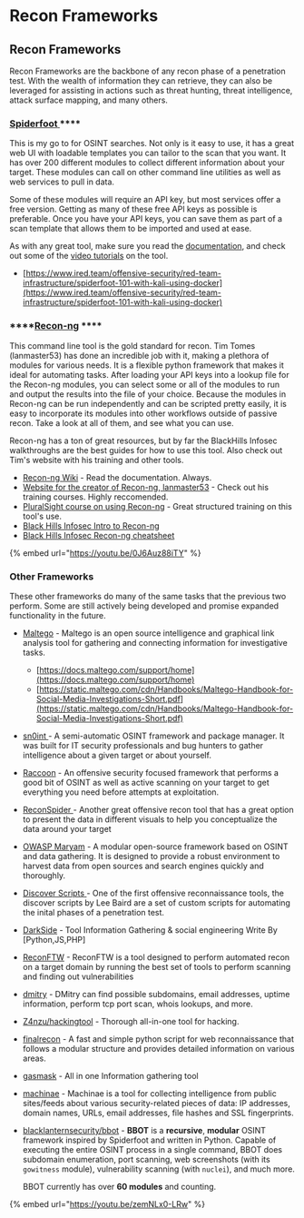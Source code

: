 # Recon Frameworks

## Recon Frameworks&#x20;

Recon Frameworks are the backbone of any recon phase of a penetration test. With the wealth of information they can retrieve, they can also be leveraged for assisting in actions such as threat hunting, threat intelligence, attack surface mapping, and many others.&#x20;

### [**Spiderfoot** ](https://github.com/smicallef/spiderfoot) ****&#x20;

This is my go to for OSINT searches. Not only is it easy to use, it has a great web UI with loadable templates you can tailor to the scan that you want. It has over 200 different modules to collect different information about your target. These modules can call on other command line utilities as well as web services to pull in data.&#x20;

Some of these modules will require an API key, but most services offer a free version. Getting as many of these free API keys as possible is preferable. Once you have your API keys, you can save them as part of a scan template that allows them to be imported and used at ease.

As with any great tool, make sure you read the [documentation](https://www.spiderfoot.net/documentation/), and check out some of the [video tutorials](https://asciinema.org/\~spiderfoot) on the tool.

* [https://www.ired.team/offensive-security/red-team-infrastructure/spiderfoot-101-with-kali-using-docker](https://www.ired.team/offensive-security/red-team-infrastructure/spiderfoot-101-with-kali-using-docker)

### ****[**Recon-ng**](https://github.com/lanmaster53/recon-ng) ****&#x20;

This command line tool is the gold standard for recon. Tim Tomes (lanmaster53) has done an incredible job with it, making a plethora of modules for various needs. It is a flexible python framework that makes it ideal for automating tasks. After loading your API keys into a lookup file for the Recon-ng modules, you can select some or all of the modules to run and output the results into the file of your choice. Because the modules in Recon-ng can be run independently and can be scripted pretty easily, it is easy to incorporate its modules into other workflows outside of passive recon. Take a look at all of them, and see what you can use.

Recon-ng has a ton of great resources, but by far the BlackHills Infosec walkthroughs are the best guides for how to use this tool. Also check out Tim's website with his training and other tools.

* [Recon-ng Wiki](https://github.com/lanmaster53/recon-ng/wiki) - Read the documentation. Always.
* [Website for the creator of Recon-ng, lanmaster53](https://www.lanmaster53.com) - Check out his training courses. Highly reccomended.
* [PluralSight course on using Recon-ng](https://www.pluralsight.com/courses/technical-information-gathering-recon-ng) - Great structured training on this tool's use.
* [Black Hills Infosec Intro to Recon-ng](https://www.blackhillsinfosec.com/whats-changed-in-recon-ng-5x/)
* [Black Hills Infosec Recon-ng cheatsheet](https://www.blackhillsinfosec.com/wp-content/uploads/2019/11/recon-ng-5.x-cheat-sheet-Sheet1-1.pdf)

{% embed url="https://youtu.be/0J6Auz88iTY" %}

### **Other Frameworks**

These other frameworks do many of the same tasks that the previous two perform. Some are still actively being developed and promise expanded functionality in the future.

* [Maltego](https://www.maltego.com/) - Maltego is an open source intelligence and graphical link analysis tool for gathering and connecting information for investigative tasks.
  * [https://docs.maltego.com/support/home](https://docs.maltego.com/support/home)
  * [https://static.maltego.com/cdn/Handbooks/Maltego-Handbook-for-Social-Media-Investigations-Short.pdf](https://static.maltego.com/cdn/Handbooks/Maltego-Handbook-for-Social-Media-Investigations-Short.pdf)
* [sn0int ](https://github.com/kpcyrd/sn0int)- A semi-automatic OSINT framework and package manager. It was built for IT security professionals and bug hunters to gather intelligence about a given target or about yourself.
* [Raccoon](https://github.com/evyatarmeged/Raccoon) - An offensive security focused framework that performs a good bit of OSINT as well as active scanning on your target to get everything you need before attempts at exploitation.
* [ReconSpider ](https://github.com/bhavsec/reconspider)- Another great offensive recon tool that has a great option to present the data in different visuals to help you conceptualize the data around your target
* [OWASP Maryam](https://github.com/saeeddhqan/Maryam) - A modular open-source framework based on OSINT and data gathering. It is designed to provide a robust environment to harvest data from open sources and search engines quickly and thoroughly.
* [Discover Scripts ](https://github.com/leebaird/discover)- One of the first offensive reconnaissance tools, the discover scripts by Lee Baird are a set of custom scripts for automating the inital phases of a penetration test.
* [DarkSide](https://github.com/ultrasecurity/DarkSide) - Tool Information Gathering & social engineering Write By \[Python,JS,PHP]
* [ReconFTW](https://github.com/six2dez/reconftw) - ReconFTW is a tool designed to perform automated recon on a target domain by running the best set of tools to perform scanning and finding out vulnerabilities
* [dmitry](https://www.kali.org/tools/dmitry/) - DMitry can find possible subdomains, email addresses, uptime information, perform tcp port scan, whois lookups, and more.
* [Z4nzu/hackingtool](https://github.com/Z4nzu/hackingtool) - Thorough all-in-one tool for hacking.
* [finalrecon](https://www.kali.org/tools/finalrecon/) - A fast and simple python script for web reconnaissance that follows a modular structure and provides detailed information on various areas.
* [gasmask](https://github.com/twelvesec/gasmask) - All in one Information gathering tool
* [machinae](https://github.com/HurricaneLabs/machinae) - Machinae is a tool for collecting intelligence from public sites/feeds about various security-related pieces of data: IP addresses, domain names, URLs, email addresses, file hashes and SSL fingerprints.
*   [blacklanternsecurity/bbot](https://github.com/blacklanternsecurity/bbot) - **BBOT** is a **recursive**, **modular** OSINT framework inspired by Spiderfoot and written in Python. Capable of executing the entire OSINT process in a single command, BBOT does subdomain enumeration, port scanning, web screenshots (with its `gowitness` module), vulnerability scanning (with `nuclei`), and much more.

    BBOT currently has over **60 modules** and counting.

{% embed url="https://youtu.be/zemNLx0-LRw" %}
